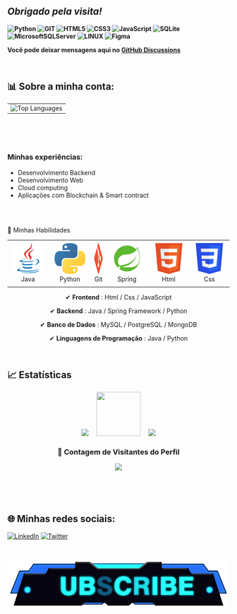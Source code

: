 ##  *Obrigado pela visita!*

<span><b>![Python](https://img.shields.io/badge/python-3670A0?style=flat&logo=python&logoColor=ffdd54) ![GIT](https://img.shields.io/badge/Git-fc6d26?style=flat&logo=git&logoColor=white) ![HTML5](https://img.shields.io/badge/html5-%23E34F26.svg?style=flat&logo=html5&logoColor=white) ![CSS3](https://img.shields.io/badge/css3-%231572B6.svg?style=flat&logo=css3&logoColor=white) ![JavaScript](https://img.shields.io/badge/javascript-%23323330.svg?style=flat&logo=javascript&logoColor=%23F7DF1E) ![SQLite](https://img.shields.io/badge/sqlite-%2307405e.svg?style=flat&logo=sqlite&logoColor=white) ![MicrosoftSQLServer](https://img.shields.io/badge/Microsoft%20SQL%20Sever-CC2927?style=flat&logo=microsoft%20sql%20server&logoColor=white) ![LINUX](https://img.shields.io/badge/Linux-FCC624?style=flat&logo=linux&logoColor=black) ![Figma](https://img.shields.io/badge/figma-%23F24E1E.svg?style=flat&logo=figma&logoColor=white)

</span>

**Você pode deixar mensagens aqui no [GitHub Discussions](https://github.com/seuprofile/seuprofile/discussions/categories/livro-de-visitas)**

</b><br>
## 📊 Sobre a minha conta:
<!-- ![](https://github-readme-stats.vercel.app/api?username=TAYBI&theme=dark&hide_border=false&include_all_commits=false&count_private=false)<br/ -->
<table align="center">
  <tr>
    <td align="center"><img src="https://github-readme-stats-git-masterrstaa-rickstaa.vercel.app/api/top-langs/?username=gBonasorte&theme=gotham&hide_border=true&include_all_commits=false&count_private=false&layout=compact" alt="Top Languages" /></td>
  <tr>
</table>

<br>

<br>
<br>

<h3>Minhas experiências:</h3>


- Desenvolvimento Backend
- Desenvolvimento Web
- Cloud computing 
- Aplicações com Blockchain & Smart contract


<br><br>

 💾 Minhas Habilidades

<table align="center">
  <tr>
    <td align="center" width="96">
      <a href="#java">
        <img src="https://github.com/gBonasorte/testeimagens/blob/main/imagensGitHub/unnamed%20(4).jpg?raw=true" width="70" height="70" alt="Java" />
      </a>
      <br>Java</br>
    </td>
    <td align="center" width="96"  height="100"> 
      <a href="#Python">
        <img src="https://github.com/gBonasorte/testeimagens/blob/main/imagensGitHub/unnamed%20(5).jpg?raw=true" width="70" height="70" alt="Spring Framework" />
      </a>
      <br>Python
    </td>
    <td align="center" width="">
      <a href="#Git">
        <img src="https://github.com/gBonasorte/testeimagens/blob/main/imagensGitHub/unnamed%20(2).jpg?raw=true" width="70" height="70" alt="Hibernate" />
      </a>
      <br>Git
    </td>
    <td align="center" width="96">
      <a href="#Spring Framework">
        <img src="https://github.com/gBonasorte/testeimagens/blob/main/imagensGitHub/unnamed%20(3).jpg?raw=true" width="70" height="70" alt="JSP" />
      </a>
      <br>Spring 
    </td>
    <td align="center" width="96">
      <a href="#Html">
        <img src=https://github.com/gBonasorte/testeimagens/blob/main/imagensGitHub/unnamed%20(1).jpg?raw=true" width="70" height="70" alt="Servlets" />
      </a>
      <br>Html
    </td>
     <td align="center" width="96">
      <a href="#Css">
        <img src="https://github.com/gBonasorte/testeimagens/blob/main/imagensGitHub/unnamed.jpg?raw=true" width="70" height="70" alt="Maven" />
      </a>
      <br>Css
    </td>  
  </tr>
  <!-- Adicione mais habilidades específicas do Java conforme necessário -->
</table>
<p align="center">✔ <b>Frontend</b> : Html / Css / JavaScript <table align="center"><p align="center">

<p align="center">✔ <b>Backend</b> : Java / Spring Framework / Python <p align="center">

<p align="center">✔ <b>Banco de Dados</b> : MySQL / PostgreSQL / MongoDB <p align="center">

<p align="center">✔ <b>Linguagens de Programação</b> : Java / Python <p align="center">


<br>

<h2>📈 Estatísticas</h2>
<p align="center">
     <img width="150" src="https://cdn.jsdelivr.net/gh/sun0225SUN/sun0225SUN/assets/images/left.png" />&emsp;
     <img src="https://media.tenor.com/0ENB5HuTH0gAAAAi/trophy-beker.gif" width="100px" height="100px">&emsp;
     <img width="150" src="https://cdn.jsdelivr.net/gh/sun0225SUN/sun0225SUN/assets/images/right.png" /> 
 </p>
 <p align="center">
 <div align="center">
   
   
 
 <!-- Adicione outras estatísticas relevantes do perfil GitHub conforme necessário -->
</p>
<div align=center>
  <h3><b>📍 Contagem de Visitantes do Perfil</b></h3>
</div>

<p align="center" >   
  <img src="https://profile-counter.glitch.me/seuprofile/count.svg" />  
</p>

<br><br><br>


   </div>


  ## 🌐 Minhas redes sociais:
[![LinkedIn](https://img.shields.io/badge/LinkedIn-%230077B5.svg?logo=linkedin&logoColor=white)](https://www.linkedin.com/in/gubonasorte/) [![Twitter](https://img.shields.io/badge/Twitter-%231DA1F2.svg?logo=Twitter&logoColor=white)](https://twitter.com/) 
<br><br><br>
<p align="center" >   

<a href="https://github.com/gBonasorte">
   <img src="https://github.com/gBonasorte/testeimagens/blob/main/twitch-354.gif?raw=true">
<p align="center" >   
</a>

   </div>
   
  



   


   

